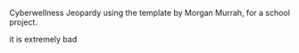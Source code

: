 Cyberwellness Jeopardy using the template by Morgan Murrah, for a school project.  

it is extremely bad
